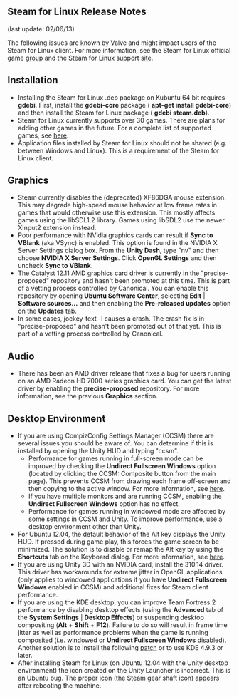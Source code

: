 Steam for Linux Release Notes
-----------------------------
(last update: 02/06/13)

The following issues are known by Valve and might impact users of the Steam for Linux client. For more information, see the Steam for Linux official game [group](http://steamcommunity.com/app/221410) and the Steam for Linux support [site](https://support.steampowered.com/kb_cat.php?id=97).

Installation
------------
* Installing the Steam for Linux .deb package on Kubuntu 64 bit requires **gdebi**. First, install the **gdebi-core** package ( **apt-get install gdebi-core**) and then install the Steam for Linux package ( **gdebi steam.deb**).
* Steam for Linux currently supports over 30 games. There are plans for adding other games in the future. For a complete list of supported games, see [here](https://support.steampowered.com/kb_article.php?ref=8495-OKZC-0159).
* Application files installed by Steam for Linux should not be shared (e.g. between Windows and Linux). This is a requirement of the Steam for Linux client.

Graphics
--------
* Steam currently disables the (deprecated) XF86DGA mouse extension. This may degrade high-speed mouse behavior at low frame rates in games that would otherwise use this extension. This mostly affects games using the libSDL1.2 library. Games using libSDL2 use the newer XInput2 extension instead.
* Poor performance with NVidia graphics cards can result if **Sync to VBlank** (aka VSync) is enabled. This option is found in the NVIDIA X Server Settings dialog box. From the **Unity Dash**, type "nv" and then choose **NVIDIA X Server Settings**. Click **OpenGL Settings** and then uncheck **Sync to VBlank**.
* The Catalyst 12.11 AMD graphics card driver is currently in the "precise-proposed" repository and hasn't been promoted at this time. This is part of a vetting process controlled by Canonical. You can enable this repository by opening **Ubuntu Software Center**, selecting **Edit** | **Software sources...** and then enabling the **Pre-released updates** option on the **Updates** tab.
* In some cases, jockey-text -l causes a crash. The crash fix is in "precise-proposed" and hasn't been promoted out of that yet. This is part of a vetting process controlled by Canonical.

Audio
-----
* There has been an AMD driver release that fixes a bug for users running on an AMD Radeon HD 7000 series graphics card. You can get the latest driver by enabling the **precise-proposed** repository. For more information, see the previous **Graphics** section.

Desktop Environment
-------------------
* If you are using CompizConfig Settings Manager (CCSM) there are several issues you should be aware of. You can determine if this is installed by opening the Unity HUD and typing "ccsm".
  * Performance for games running in full-screen mode can be improved by checking the **Undirect Fullscreen Windows** option (located by clicking the CCSM: Composite button from the main page). This prevents CCSM from drawing each frame off-screen and then copying to the active window. For more information, see [here](http://askubuntu.com/questions/99228/does-unredirect-fullscreen-window).
  * If you have multiple monitors and are running CCSM, enabling the **Undirect Fullscreen Windows** option has no effect.
  * Performance for games running in windowed mode are affected by some settings in CCSM and Unity. To improve performance, use a desktop environment other than Unity.
* For Ubuntu 12.04, the default behavior of the Alt key displays the Unity HUD. If pressed during game play, this forces the game screen to be minimized. The solution is to disable or remap the Alt key by using the **Shortcuts** tab on the Keyboard dialog. For more information, see [here](http://askubuntu.com/questions/122209/how-do-i-modify-or-disable-the-huds-use-of-the-alt-key).
* If you are using Unity 3D with an NVIDIA card, install the 310.14 driver. This driver has workarounds for extreme jitter in OpenGL applications (only applies to windowed applications if you have **Undirect Fullscreen Windows** enabled in CCSM) and additional fixes for Steam client performance.
* If you are using the KDE desktop, you can improve Team Fortress 2 performance by disabling desktop effects (using the **Advanced** tab of the **System Settings** | **Desktop Effects**) or suspending desktop compositing (**Alt** + **Shift** + **F12**). Failure to do so will result in frame time jitter as well as performance problems when the game is running composited (i.e. windowed or **Undirect Fullscreen Windows** disabled). Another solution is to install the following [patch](https://projects.kde.org/projects/kde/kde-workspace/repository/revisions/20e6349843d9bb838673a301330d7dc5d08401a5) or to use KDE 4.9.3 or later.
* After installing Steam for Linux (on Ubuntu 12.04 with the Unity desktop environment) the icon created on the Unity Launcher is incorrect. This is an Ubuntu bug. The proper icon (the Steam gear shaft icon) appears after rebooting the machine.
